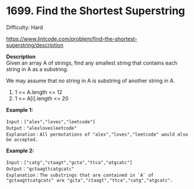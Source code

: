 # 1699. Find the Shortest Superstring

Difficulty: Hard

https://www.lintcode.com/problem/find-the-shortest-superstring/description

**Description**  
Given an array A of strings, find any smallest string that contains each string in A as a substring.

We may assume that no string in A is substring of another string in A.

1. 1 <= A.length <= 12
2. 1 <= A[i].length <= 20

**Example 1:**
```
Input：["alex","loves","leetcode"]
Output："alexlovesleetcode"
Explanation：All permutations of "alex","loves","leetcode" would also be accepted.
```

**Example 2:**
```
Input：["catg","ctaagt","gcta","ttca","atgcatc"]
Output："gctaagttcatgcatc"
Explanation：The substrings that are contained in `A` of "gctaagttcatgcatc" are "gcta","ctaagt","ttca","catg","atgcatc".
```
